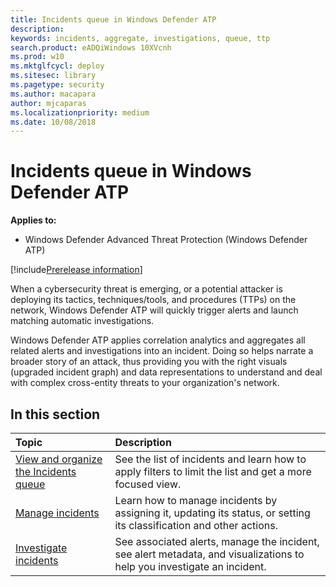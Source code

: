 ```yaml
---
title: Incidents queue in Windows Defender ATP
description:
keywords: incidents, aggregate, investigations, queue, ttp
search.product: eADQiWindows 10XVcnh
ms.prod: w10
ms.mktglfcycl: deploy
ms.sitesec: library
ms.pagetype: security
ms.author: macapara
author: mjcaparas
ms.localizationpriority: medium
ms.date: 10/08/2018
---
```


# Incidents queue in Windows Defender ATP
**Applies to:**
- Windows Defender Advanced Threat Protection (Windows Defender ATP)

[!include[Prerelease information](prerelease.md)]

When a cybersecurity threat is emerging, or a potential attacker is deploying its tactics, techniques/tools, and procedures (TTPs) on the network, Windows Defender ATP will quickly trigger alerts and launch matching automatic investigations. 

Windows Defender ATP applies correlation analytics and aggregates all related alerts and investigations into an incident. Doing so helps narrate a broader story of an attack, thus providing you with the right visuals (upgraded incident graph) and data representations to understand and deal with complex cross-entity threats to your organization's network.
 

## In this section

Topic | Description 
:---|:---
[View and organize the Incidents queue](view-incidents-queue.md)|  See the list of incidents and learn how to apply filters to limit the list and get a more focused view.
[Manage incidents](manage-incidents-windows-defender-advanced-threat-protection.md) | Learn how to manage incidents by assigning it, updating its status, or setting its classification and other actions.
[Investigate incidents](investigate-incidents-windows-defender-advanced-threat-protection.md)|  See associated alerts, manage the incident, see alert metadata, and visualizations to help you investigate an incident.


